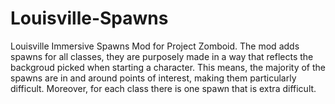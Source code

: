# Louisville-Spawns
Louisville Immersive Spawns Mod for Project Zomboid.
The mod adds spawns for all classes, they are purposely made in a way that reflects the backgroud picked when starting a character.
This means, the majority of the spawns are in and around points of interest, making them particularly difficult. Moreover, for each class
there is one spawn that is extra difficult.
